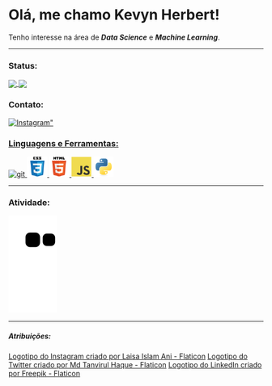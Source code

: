# Olá, me chamo Kevyn Herbert!
  Tenho interesse na área de ***Data Science*** e ***Machine Learning***.
<hr>

### Status:

<a href="https://github.com/kevyn-herbert">
  <img align="center" src="https://github-readme-stats.vercel.app/api?username=kevyn-herbert&show_icons=true&theme=synthwave&line_height=30" />
  
</a>

<a href="https://github.com/kevyn-herbert">
  <img align="center" src="https://github-readme-stats.vercel.app/api/top-langs/?username=kevyn-herbert&theme=synthwave&layout=compact" style="max-width:100%;" height="180em" />
       
</a>

### Contato:

<p align="left"> <a href="https://instagram.com/kevyn_here" target="_blank"> <img alt="Instagram" src=""/>"
 
### Linguagens e Ferramentas:
  
  <p align="left"> <a href="https://git-scm.com/doc" target="_blank"> <img src="https://www.vectorlogo.zone/logos/git-scm/git-scm-icon.svg" alt="git" width="40" height="40"/> </a>
    <a href="https://developer.mozilla.org/pt-BR/docs/Web/CSS" target="_blank"> <img src="https://raw.githubusercontent.com/devicons/devicon/master/icons/css3/css3-original-wordmark.svg" alt="css3" width="40" height="40"/> </a>
    <a href="https://developer.mozilla.org/pt-BR/docs/Web/HTML" target="_blank"> <img src="https://raw.githubusercontent.com/devicons/devicon/master/icons/html5/html5-original-wordmark.svg" alt="html5" width="40" height="40"/> </a>
    <a href="https://developer.mozilla.org/en-US/docs/Web/JavaScript" target="_blank"> <img src="https://raw.githubusercontent.com/devicons/devicon/master/icons/javascript/javascript-original.svg" alt="javascript" width="40" height="40"/> </a>
    <a href="https://docs.python.org/3/" target="_blank"> <img src="https://raw.githubusercontent.com/devicons/devicon/master/icons/python/python-original.svg" alt="python" width="40" height="40"/> </a> 

<hr>

### Atividade:

![snake gif](https://github.com/Formandodev/Formandodev/blob/output/github-contribution-grid-snake.svg)

<hr>

##### ***Atribuições***:
  <a href="https://www.flaticon.com/br/icones-gratis/logotipo-do-instagram" title="logotipo do instagram ícones">Logotipo do Instagram criado por Laisa Islam Ani - Flaticon</a>
  <a href="https://www.flaticon.com/br/icones-gratis/logotipo-do-twitter" title="logotipo do twitter ícones">Logotipo do Twitter criado por Md Tanvirul Haque - Flaticon</a>
  <a href="https://www.flaticon.com/br/icones-gratis/linkedin" title="linkedin ícones">Logotipo do LinkedIn criado por Freepik - Flaticon</a>
